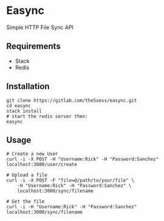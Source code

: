 # Easync

Simple HTTP File Sync API

## Requirements

* Stack
* Redis

## Installation

```{.bash}
git clone https://gitlab.com/theSuess/easync.git
cd easync
stack install
# start the redis server then:
easync
```

## Usage

```{.bash}
# Create a new User
curl -i -X POST -H "Username:Rick" -H "Password:Sanchez" localhost:3000/user/create

# Upload a file
curl -i -X POST -F "file=@/path/to/your/file" \
    -H "Username:Rick" -H "Password:Sanchez" \
    localhost:3000/sync/filename

# Get the file
curl -i -H "Username:Rick" -H "Password:Sanchez" localhost:3000/sync/filename
```

